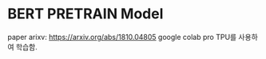 # BERT PRETRAIN Model
paper arixv: https://arxiv.org/abs/1810.04805
google colab pro TPU를 사용하여 학습함.
